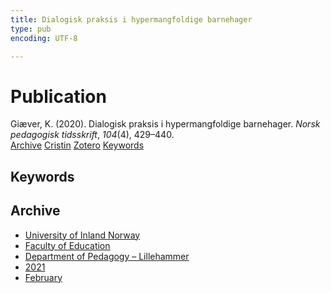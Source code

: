 ```yaml
---
title: Dialogisk praksis i hypermangfoldige barnehager
type: pub
encoding: UTF-8

---
```

<h1>Publication</h1>
<article id="csl-bib-container-TZKR7USK" class="csl-bib-container">
  <div class="csl-bib-body"> <div class="csl-entry">Giæver, K. (2020). Dialogisk praksis i hypermangfoldige barnehager. <i>Norsk pedagogisk tidsskrift</i>, <i>104</i>(4), 429–440.</div> </div>
  <div class="csl-bib-buttons">
    <a href="#taxonomy-article-TZKR7USK" alt="archive" class="csl-bib-button">Archive</a>
    <a href="https://app.cristin.no/results/show.jsf?id=1885659" alt="Cristin" class="csl-bib-button">Cristin</a>
    <a href="http://zotero.org/groups/5881554/items/TZKR7USK" alt="Zotero" class="csl-bib-button">Zotero</a>
    <a href="#keywords-article-TZKR7USK" alt="keywords" class="csl-bib-button">Keywords</a>
  </div>
  <div id="csl-bib-meta-container-TZKR7USK"></div>
</article>
<div id="csl-bib-meta-TZKR7USK" class="csl-bib-meta">
  <article id="keywords-article-TZKR7USK" class="keywords-article">
    <h1>Keywords</h1>
    
  </article>
  <article id="taxonomy-article-TZKR7USK" class="taxonomy-article">
    <h1>Archive</h1>
    <ul>
      <li><a href="{{< params subfolder >}}en/archive/?key=3DCRN523">University of Inland Norway</a></li>
      <li><a href="{{< params subfolder >}}en/archive/?key=WYNZA47F">Faculty of Education</a></li>
      <li><a href="{{< params subfolder >}}en/archive/?key=L8MA547R">Department of Pedagogy – Lillehammer</a></li>
      <li><a href="{{< params subfolder >}}en/archive/?key=MD94ZHP9">2021</a></li>
      <li><a href="{{< params subfolder >}}en/archive/?key=2LNUHRY4">February</a></li>
    </ul>
  </article>
</div>
